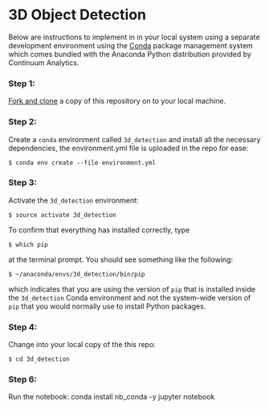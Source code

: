 # 3D Object Detection


Below are instructions to implement in in your local system using a separate development environment using the [Conda](http://conda.pydata.org/docs/index.html) package management system which comes bundled with the Anaconda Python distribution provided by Continuum Analytics.

### Step 1:
[Fork and clone](https://github.com/siddharthksah/https://github.com/siddharthksah/3d_detection) a copy of this repository on to your local machine.

### Step 2:
Create a `conda` environment called `3d_detection` and install all the necessary dependencies, the environment.yml file is uploaded in the repo for ease:

    $ conda env create --file environment.yml
    

### Step 3:
Activate the `3d_detection` environment:

    $ source activate 3d_detection

To confirm that everything has installed correctly, type

    $ which pip

at the terminal prompt. You should see something like the following:

    $ ~/anaconda/envs/3d_detection/bin/pip

which indicates that you are using the version of `pip` that is installed inside the `3d_detection` Conda environment and not the system-wide version of `pip` that you would normally use to install Python packages.

### Step 4:
Change into your local copy of the this repo:

    $ cd 3d_detection

### Step 6:
Run the notebook:
conda install nb_conda -y
jupyter notebook

